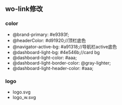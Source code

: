 ## wo-link修改

### color
- @brand-primary:         #e9393f;
- @headerColor:           #d91920;//顶栏底色
- @navigator-active-bg: #a91318;//导航栏active底色
- @dashboard-light-bg: #4e546b;//card bg
- @dashboard-light-color: #aaa;
- @dashboard-light-border-color: @gray-lighter;
- @dashboard-light-header-color: #aaa;

### logo
- logo.svg
- logo_w.svg
